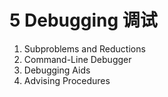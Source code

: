 # 5 Debugging 调试
1. Subproblems and Reductions
2. Command-Line Debugger
3. Debugging Aids
4. Advising Procedures